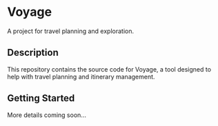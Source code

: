 # Voyage

A project for travel planning and exploration.

## Description

This repository contains the source code for Voyage, a tool designed to help with travel planning and itinerary management.

## Getting Started

More details coming soon...

